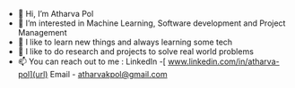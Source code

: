 - 👋 Hi, I’m Atharva Pol
- 👀 I’m interested in Machine Learning, Software development and Project Management
- 🌱 I like to learn new things and always learning some tech  
- 💞️ I like to do research and projects to solve real world problems
- 📫 You can reach out to me : LinkedIn -[ www.linkedin.com/in/atharva-pol](url)  Email - [atharvakpol@gmail.com
](url)
<!---
atharvapol/atharvapol is a ✨ special ✨ repository because its `README.md` (this file) appears on your GitHub profile.
You can click the Preview link to take a look at your changes.
--->
